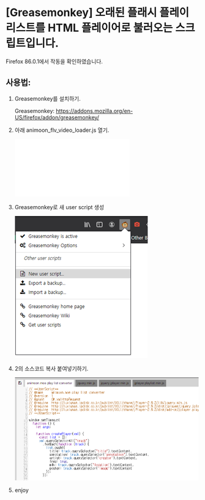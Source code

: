 # [Greasemonkey] 오래된 플래시 플레이리스트를 HTML 플레이어로 불러오는 스크립트입니다.

Firefox 86.0.1에서 작동을 확인하였습니다.

## 사용법:

1. Greasemonkey를 설치하기.

   Greasemonkey: https://addons.mozilla.org/en-US/firefox/addon/greasemonkey/

2. 아래 animoon_flv_video_loader.js 열기.

   ![animoon_flv_video_loader.js](app/animoon_flv_video_loader.js)

3. Greasemonkey로 새 user script 생성

   ![](images/step2.png)

4. 2의 소스코드 복사 붙여넣기하기.

   ![](images/step4.png)

5. enjoy

